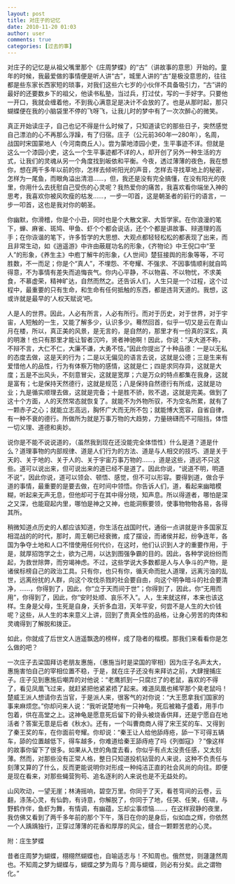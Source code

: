 ```yaml
---
layout: post
title: 对庄子的记忆
date: 2010-11-20 01:03
author: user
comments: true
categories: [过去的事]
---
```

对庄子的记忆是从祖父嘴里那个《庄周梦蝶》的“古”（讲故事的意思）开始的。童年的时候，我最爱做的事情便是听人讲“古”，城里人讲的“古”是极没意思的，往往都是些东家长西家短的琐事，对我们这些六七岁的小伙伴不具备吸引力，“古”讲的最好的还要数乡下的祖父，他读书私塾，当过兵，打过仗，写的一手好字。只要他一开口，我就会缠着他，不到我心满意足是决计不会放的了。也是从那时起，那只蝴蝶便在我的小脑袋里不停的飞呀飞，让我儿时的梦中有了一次次醉心的微笑。

真正开始读庄子，自己也记不得是什么时候了，只知道读它的那些日子，突然感觉自己漂泊的心不再那么浮躁，有了归宿。庄子（公元前360年—280年），名周，战国时宋国蒙地人（今河南商丘人）。尝为蒙地漆园小吏，生平事迹不详。但就是这么一个漆园小吏，这么一个生平事迹都不详的人，却开创了另外一种生活的方式，让我们的灵魂从另一个角度找到皈依和平衡。今夜，透过薄薄的夜色，我在想你，想在两千多年以前的你，怎样去倾听阳光的声音，怎样去寻找草地上的秘密，怎样为一尾鱼，而眼角溢出清泪……，但，我还是没有完全搞懂，在没有阳光的夜里，你用什么去抚慰自己受伤的心灵呢？我热爱你的痛苦，我喜欢看你端坐入神的思考，我喜欢你被风吹瘦的枯发……，一步一叩首，这是朝圣者的前行的语言，一步一叩首，这也是我对你的朝圣。

你幽默，你滑稽，你是个小丑，同时也是个大散文家、大哲学家。在你浪漫的笔下，蝉、麻雀、斑鸠、甲鱼、虾个个都会说话，还个个都是讲故事、辩道理的高手；在你诙谐的笔下，许多哲学的大思想、大观点都轻轻松松的都表现了出来，而且非常生动，如《逍遥游》中许由蔽屣功名的形象，《齐物论》中王倪口中“至人”的形象，《养生主》中庖丁解牛的形象，《人世间》楚狂接舆的形象等等，不可胜数，不一而足；你是个“真人”，不埋怨、不夸耀、不强求、不因事情顺利就自鸣得意，不为事情有差失而追悔丧气。你内心平静，不以物喜、不以物忧，不求美食，不慕虚荣，精神旷达，自然而然之。还告诉人们，人生只是一个过程，这个过程中，最重要的只有生命，和生命有任何抵触的东西，都是违背天道的。我想，这或许就是最早的‘人权天赋说’吧。

人是人的世界。因此，人必有所言，人必有所行。而对于历史，对于世界，对于宇宙，人短触的一生，又能了解多少，认识多少。蓦然回首，似乎一切又是云在青山月在楼，所以，真正美的风景，是无言的，是自然的，那里才有一份真的深玄，真的明澈！也只有那里才能让智者沉吟，贤者神驰啊！因此，你说：“夫大道不称，不辩不言，大仁不仁，大廉不谦，大勇不忮。”因此你提出了十种品德：一是以无私的态度去做，这是天的行为；二是以无偏见的语言去说，这就是公德；三是生来有爱惜他人的品性，行为有体察万物的感情，这就是仁；四是求同存异，这就是大度；五是不出风头，不刻意冒尖，这就是宽厚；六是万众的特点都集在我身，这就是富有；七是保持天然德行，这就是规范；八是保持自然德行有所成，这就是功业；九是循实顺理去做，这就是完备；十是胜不骄，败不退，这就是完美。做到了这十个方面，人的天然常态就恢复了。就能不为外物所驭，不为空名所累，就有了一颗赤子之心；就能立志高远，胸怀广大而无所不包；就能博大宽容，自省自律，有一种不衰的德行。所做所为就是万事万物的大趋势，力量磅礴而不可阻挡，体悟一切义理、道德和奥妙。

说你是不能不说说道的，（虽然我到现在还没能完全体悟性）什么是道？道是什么？道理事物的内部规律、道是人们行为的方法、道是与人相交的技巧、道是关于天的、关于地的、关于人的、关于宇宙万事万物的……，道是这些，道远不只这些。道可以说出来，但可说出来的道已经不是道了。因此你说，“说道不明，明道不说”，因此你说，道可以领会、顿悟、感觉，但不可以形容。要得到道，做合乎道的事情，最重要的是要去做，在时间中领悟。你告诉人们，道，看起来幽暗模糊，听起来无声无息，但他却可于在其中得分晓，知声息。所以得道者，哪怕是深之又深，也能窥起内里，哪怕是神之又神，也能洞察要领，使事物物物各易，各得其所。

稍微知道点历史的人都应该知道，你生活在战国时代，通俗一点讲就是许多国家互相混战的的时代，那时，周王朝已经衰微，成了摆设，而诸侯并起，纷争连年，各国为争夺土地和人口不惜使用任何代价，在这时，他们认识到人才的重要作用，于是，就厚招饱学之士，欲为己用，以达到图强争霸的目的。因此，各种学说纷纷而起，为救世除弊，而穷竭神虑。不过，这些学说大多数都是人与人争斗的产物，是诸侯标榜自己的政治工具。只有你，也只有你，循天命而批人道理，远离污浊的乱世，远离纷扰的人群，向这个攻伐杀戮的社会要自由，向这个明争暗斗的社会要清净，……，你得到了，因此，你“立于天而间于世”；你得到了，因此，你“无用而用”，你得到了，因此，你“安时处顺、哀乐不入”。人，生来就这样，本来也该这样。生身是父母，生死是自身，夭折多血泪，天年平安，何尝不是人生的大价钱呢？这些，从人生的本来意义上讲，回到了贵真全性的品格，让身心劳苦的肉体和灵魂得到了解脱和拨正。

如此，你就成了后世文人逍遥飘逸的榜样，成了隐者的楷模。那我们来看看你是怎么做的吧？

一次庄子去梁国拜访老朋友惠施，（惠施当时是梁国的宰相）因为庄子名声太大，惠施害怕自己的宰相位置不稳，于是，就在庄子还没有来拜访之前，大肆搜捕庄子。庄子见到惠施后嘲弄的对他说：“老鹰抓到一只腐烂了的老鼠，喜欢的不得了，看见凤凰飞过来，就赶紧把他紧紧捂了起来。难道凤凰也稀罕那个臭老鼠吗！楚威王派人想请你去当官，于是派人来，很客气的对你说：“大王愿拿我们国家的事来麻烦您。”你却问来人说：“我听说楚地有一只神龟，死后被箱子盛着，用手巾包着，供在高堂之上。这神龟是愿意死后留下的骨头被烧香供拜，还是宁愿自在地活者？答案无意是后者《秋水》。还有，一个叫曹商商人得了宋王奖的车、又得到了秦王奖的车，在你面前夸耀。你却说：“秦王让人给他舔痔疮，舔一下可得五辆车，舔的位置越低下，得车越多，你难道给秦王舔痔疮了吗《列御寇》？”像这样的故事你留下了很多。如果从入世的角度去看，你似乎有点太没责任感，又太刻薄。然而，对那些没有正常人格，整日只知道投机钻营的人来说，这种不负责任与刻薄又算的了什么，反而更能说明你对形成一种纯洁正直的社会风尚的向往。即便是现在看来，对那些蝇营狗苟、追名逐利的人来说也是不无益处的。

山风吹动，一望无崖；林涛摇响，碧空万里。你同于了天，看苍穹间的云卷，云翻，涤荡心灵，有仙韵，有诗意，你解脱了，你同于了地，任哭、任笑，任啸，与野鹤作伴，鱼虾为舞，有情调，有幽蕴，忘却尘事烦恼……，在这样寂静的夜里，我仿佛又看到了两千多年前的那个下午，落日在你的是身后，似如血之辉，你依然一个人踽踽独行，正穿过薄薄的花香和厚厚的风尘，缝合一颗颗苦悲的心灵。

附：庄生梦蝶

昔者庄周梦为蝴蝶，栩栩然蝴蝶也，自喻适志与！不知周也。俄然觉，则蘧蘧然周也。不知周之梦为蝴蝶与，蝴蝶之梦为周与？周与蝴蝶，则必有分矣。此之谓物化。”
